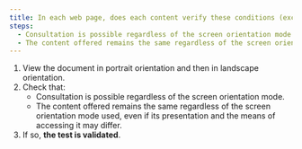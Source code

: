 ```yaml
---
title: In each web page, does each content verify these conditions (except in special cases)?
steps:
  - Consultation is possible regardless of the screen orientation mode.
  - The content offered remains the same regardless of the screen orientation mode used, even if its presentation and the means of accessing it may differ.
---
```


1. View the document in portrait orientation and then in landscape orientation.
2. Check that:
   - Consultation is possible regardless of the screen orientation mode.
   - The content offered remains the same regardless of the screen orientation mode used, even if its presentation and the means of accessing it may differ.
3. If so, **the test is validated**.